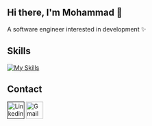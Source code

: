  
## Hi there, I'm Mohammad 👋 
A software engineer interested in development ✨

## Skills

[![My Skills](https://skillicons.dev/icons?i=py,django,git,docker,postgres,linux,rabbitmq,js,c,cpp&perline=10)](https://skillicons.dev)

<!-- ![Overall Stats](https://github-readme-stats.vercel.app/api?username=haticekaratay&theme=dracula&count_private=true&show_icons=true&hide=contribs)
 -->
<!-- <a href="https://github.com/haticekaratay">
  <img align="center" src="https://github-readme-stats.vercel.app/api/top-langs/?username=haticekaratay&theme=react&layout=compact" alt="hatice's github stats"/>
</a> -->


## Contact
<p>
<a href=""><img src="https://cdn.iconscout.com/icon/free/png-128/linkedin-1464529-1239440.png" alt="Linkedin" width="40"/></a> 
<a href="mohammadoshkooh@gmail.com"><img src="https://cdn.iconscout.com/icon/free/png-128/gmail-2981844-2476484.png" alt="Gmail" width="40"/ title="mohammadoshkooh@gmail.com"></a> 
</p>


<!---
MohammadOshkooh/MohammadOshkooh is a ✨ special ✨ repository because its `README.md` (this file) appears on your GitHub profile.
You can click the Preview link to take a look at your changes.
--->
